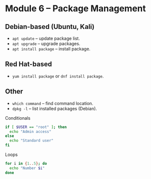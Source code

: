 # Module 6 – Package Management

## Debian-based (Ubuntu, Kali)
- `apt update` – update package list.
- `apt upgrade` – upgrade packages.
- `apt install package` – install package.

## Red Hat-based
- `yum install package` or `dnf install package`.

## Other
- `which command` – find command location.
- `dpkg -l` – list installed packages (Debian).

Conditionals

```bash
if [ $USER == "root" ]; then
  echo "Admin access"
else
  echo "Standard user"
fi
```

Loops

```bash
for i in {1..5}; do
  echo "Number $i"
done
```
